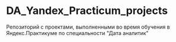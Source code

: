 # DA_Yandex_Practicum_projects
Репозиторий с проектами, выполненными во время обучения в Яндекс.Практикуме по специальности "Дата аналитик"
